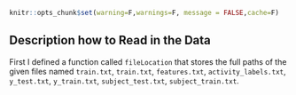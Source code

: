 ``` r
knitr::opts_chunk$set(warning=F,warnings=F, message = FALSE,cache=F)
```

Description how to Read in the Data
-----------------------------------

First I defined a function called `fileLocation` that stores the full paths of the given files named `train.txt`, `train.txt`, `features.txt`, `activity_labels.txt`, `y_test.txt`, `y_train.txt`, `subject_test.txt`, `subject_train.txt`.
